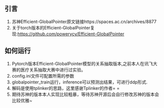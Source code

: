 ## 引言
1. 苏神Efficient-GlobalPointer原文链接https://spaces.ac.cn/archives/8877
2. 关于torch版本的Efficient-GlobalPointer复现:https://github.com/powerycy/Efficient-GlobalPointer
## 如何运行
1. Pytorch版本Efficient-GlobalPointer模型的关系抽取版本,之前本人在讯飞大赛的医疗关系抽取大赛中进行过实验。
2. config.ini文件可配置所需的参数
3. globalpointer_train运行，inference可以预测出结果，可进行ddp形式.
4. 解码是使用tplinker的思路，这里感谢Tplinker的作者= =
5. 期待苏神的版本本人实现比较粗暴，等待苏神开源后会自行修改苏神的版本会比较优雅~
